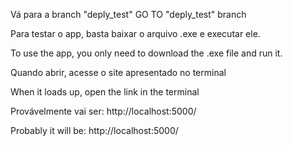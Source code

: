Vá para a branch "deply_test"
GO TO "deply_test" branch

Para testar o app, basta baixar o arquivo .exe e executar ele.

To use the app, you only need to download the .exe file and run it.


Quando abrir, acesse o site apresentado no terminal

When it loads up, open the link in the terminal

Provávelmente vai ser: http://localhost:5000/

Probably it will be: http://localhost:5000/
